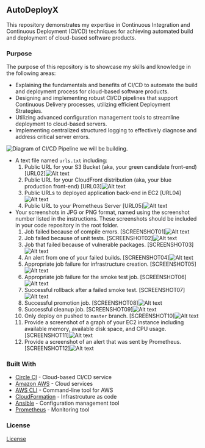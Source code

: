 ## AutoDeployX

This repository demonstrates my expertise in Continuous Integration and Continuous Deployment (CI/CD) techniques for achieving automated build and deployment of cloud-based software products.

### Purpose

The purpose of this repository is to showcase my skills and knowledge in the following areas:

- Explaining the fundamentals and benefits of CI/CD to automate the build and deployment process for cloud-based software products.
- Designing and implementing robust CI/CD pipelines that support Continuous Delivery processes, utilizing efficient Deployment Strategies.
- Utilizing advanced configuration management tools to streamline deployment to cloud-based servers.
- Implementing centralized structured logging to effectively diagnose and address critical server errors.

![Diagram of CI/CD Pipeline we will be building.](udapeople.png)

- A text file named `urls.txt` including:
  1. Public URL for your S3 Bucket (aka, your green candidate front-end) [URL02]![Alt text](URL02_SCREENSHOT.png)
  1. Public URL for your CloudFront distribution (aka, your blue production front-end) [URL03]![Alt text](URL03_SCREENSHOT.png)
  1. Public URLs to deployed application back-end in EC2 [URL04]![Alt text](URL04_SCREENSHOT.png)
  1. Public URL to your Prometheus Server [URL05]![Alt text](URL05_SCREENSHOT.png)
- Your screenshots in JPG or PNG format, named using the screenshot number listed in the instructions. These screenshots should be included in your code repository in the root folder.
  1. Job failed because of compile errors. [SCREENSHOT01]![Alt text](SCREENSHOT01.png)
  1. Job failed because of unit tests. [SCREENSHOT02]![Alt text](SCREENSHOT02.png)
  1. Job that failed because of vulnerable packages. [SCREENSHOT03]![Alt text](SCREENSHOT03.png)
  1. An alert from one of your failed builds. [SCREENSHOT04]![Alt text](SCREENSHOT04.png)
  1. Appropriate job failure for infrastructure creation. [SCREENSHOT05]![Alt text](SCREENSHOT05.png)
  1. Appropriate job failure for the smoke test job. [SCREENSHOT06]![Alt text](SCREENSHOT06.png)
  1. Successful rollback after a failed smoke test. [SCREENSHOT07]  ![Alt text](SCREENSHOT07.png)
  1. Successful promotion job. [SCREENSHOT08]![Alt text](SCREENSHOT08.png)
  1. Successful cleanup job. [SCREENSHOT09]![Alt text](SCREENSHOT09.png)
  1. Only deploy on pushed to `master` branch. [SCREENSHOT10]![Alt text](SCREENSHOT10.png)
  1. Provide a screenshot of a graph of your EC2 instance including available memory, available disk space, and CPU usage. [SCREENSHOT11]![Alt text](SCREENSHOT11.1.png)
  1. Provide a screenshot of an alert that was sent by Prometheus. [SCREENSHOT12]![Alt text](SCREENSHOT12.png)


### Built With

- [Circle CI](www.circleci.com) - Cloud-based CI/CD service
- [Amazon AWS](https://aws.amazon.com/) - Cloud services
- [AWS CLI](https://aws.amazon.com/cli/) - Command-line tool for AWS
- [CloudFormation](https://aws.amazon.com/cloudformation/) - Infrastrcuture as code
- [Ansible](https://www.ansible.com/) - Configuration management tool
- [Prometheus](https://prometheus.io/) - Monitoring tool

### License

[License](LICENSE.md)
